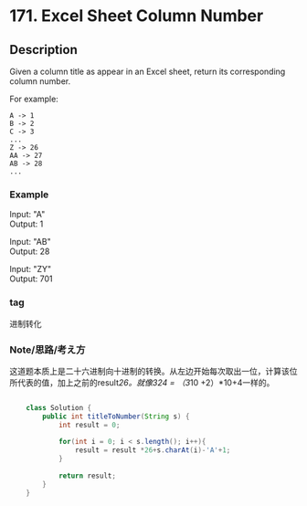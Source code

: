 # 171. Excel Sheet Column Number

## Description

Given a column title as appear in an Excel sheet, return its corresponding column number.

For example:

    A -> 1
    B -> 2
    C -> 3
    ...
    Z -> 26
    AA -> 27
    AB -> 28 
    ...
### Example
Input: "A"  
Output: 1

Input: "AB"  
Output: 28

Input: "ZY"  
Output: 701
### tag 
进制转化

### Note/思路/考え方
这道题本质上是二十六进制向十进制的转换。从左边开始每次取出一位，计算该位所代表的值，加上之前的result*26。就像324 = （3*10 +2）*10+4一样的。
```java

    class Solution {
	    public int titleToNumber(String s) {
	        int result = 0;
	        
	        for(int i = 0; i < s.length(); i++){
	            result = result *26+s.charAt(i)-'A'+1;
	        }
	        
	        return result;
	    }
    }
```